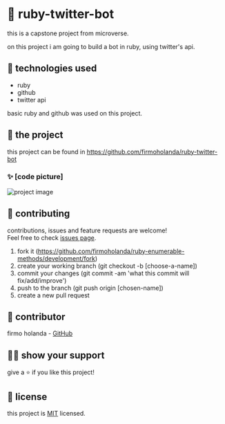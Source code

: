 # 📃 ruby-twitter-bot

this is a capstone project from microverse.

on this project i am going to build a bot in ruby, using twitter's api.



## 📡 technologies used

- ruby
- github
- twitter api

basic ruby and github was used on this project.



## 🚀 the project

this project can be found in https://github.com/firmoholanda/ruby-twitter-bot

### ✨ [code picture]

<img alt="project image" src="https://github.com/firmoholanda/ruby-twitter-bot.png"/>



## 🤝 contributing

contributions, issues and feature requests are welcome!<br/>Feel free to check [issues page](https://github.com/firmoholanda/ruby-enumerable-methods/development/issues).

1. fork it (https://github.com/firmoholanda/ruby-enumerable-methods/development/fork)
2. create your working branch (git checkout -b [choose-a-name])
3. commit your changes (git commit -am 'what this commit will fix/add/improve')
4. push to the branch (git push origin [chosen-name])
5. create a new pull request



## 🤖 contributor

firmo holanda - [GitHub](https://github.com/firmoholanda)



## 🙋‍♂ show your support

give a ⭐️ if you like this project!



## 📝 license

this project is [MIT](https://github.com/firmoholanda/newsweek.com-clone/development/blob/development/license.txt) licensed.
 